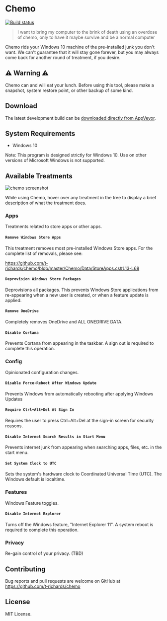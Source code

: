 # Chemo

[![Build status](https://ci.appveyor.com/api/projects/status/pr8btfa4knxwsfgc?svg=true)](https://ci.appveyor.com/project/t-richards/chemo)

> I want to bring my computer to the brink of death using an overdose of chemo,
> only to have it maybe survive and be a normal computer

Chemo rids your Windows 10 machine of the pre-installed junk you don't want. We
can't guarantee that it will stay gone forever, but you may always come back for
another round of treatment, if you desire.

## :warning: Warning :warning:

Chemo can and will eat your lunch. Before using this tool, please make a
snapshot, system restore point, or other backup of some kind.

## Download

The latest development build can be [downloaded directly from AppVeyor](https://ci.appveyor.com/project/t-richards/chemo/build/artifacts).

## System Requirements

 - Windows 10

Note: This program is designed strictly for Windows 10. Use on other versions of
Microsoft Windows is not supported.

## Available Treatments

![chemo screenshot](https://user-images.githubusercontent.com/3905798/55529223-33629200-566e-11e9-9026-d9765557472c.png)

While using Chemo, hover over any treatment in the tree to display a brief
description of what the treatment does.

### Apps

Treatments related to store apps or other apps.

#### `Remove Windows Store Apps`

This treatment removes most pre-installed Windows Store apps. For the complete
list of removals, please see:

https://github.com/t-richards/chemo/blob/master/Chemo/Data/StoreApps.cs#L13-L68

#### `Deprovision Windows Store Packages`

Deprovisions all packages. This prevents Windows Store applications from
re-appearing when a new user is created, or when a feature update is applied.

#### `Remove OneDrive`

Completely removes OneDrive and ALL ONEDRIVE DATA.

#### `Disable Cortana`

Prevents Cortana from appearing in the taskbar. A sign out is required to
complete this operation.

### Config

Opinionated configuration changes.

#### `Disable Force-Reboot After Windows Update`

Prevents Windows from automatically rebooting after applying Windows Updates

#### `Require Ctrl+Alt+Del At Sign In`

Requires the user to press Ctrl+Alt+Del at the sign-in screen for security reasons.

#### `Disable Internet Search Results in Start Menu`

Prevents internet junk from appearing when searching apps, files, etc. in the start menu.

#### `Set System Clock to UTC`

Sets the system's hardware clock to Coordinated Universal Time (UTC). The Windows default is localtime.

### Features

Windows Feature toggles.

#### `Disable Internet Explorer`

Turns off the Windows feature, "Internet Explorer 11". A system reboot is
required to complete this operation.

### Privacy

Re-gain control of your privacy. (TBD)

## Contributing

Bug reports and pull requests are welcome on GitHub at
https://github.com/t-richards/chemo

## License

MIT License.

